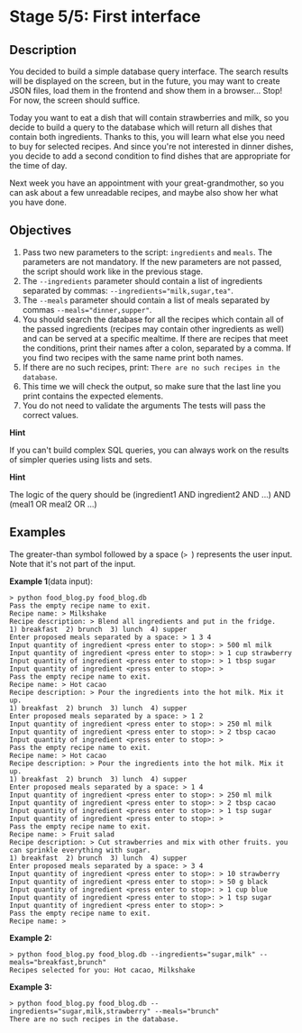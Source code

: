 <h1>Stage 5/5: First interface</h1>

<h2>Description</h2>

<p>You decided to build a simple database query interface. The search results will be displayed on the screen, but in the future, you may want to create JSON files, load them in the frontend and show them in a browser... Stop! For now, the screen should suffice. </p>

<p>Today you want to eat a dish that will contain strawberries and milk, so you decide to build a query to the database which will return all dishes that contain both ingredients. Thanks to this, you will learn what else you need to buy for selected recipes. And since you're not interested in dinner dishes, you decide to add a second condition to find dishes that are appropriate for the time of day.</p>

<p>Next week you have an appointment with your great-grandmother, so you can ask about a few unreadable recipes, and maybe also show her what you have done.</p>

<h2>Objectives</h2>

<ol>
	<li>Pass two new parameters to the script: <code class="language-bash">ingredients</code> and <code class="language-bash">meals</code>. The parameters are not mandatory. If the new parameters are not passed, the script should work like in the previous stage.</li>
	<li>The <code class="language-bash">--ingredients</code> parameter should contain a list of ingredients separated by commas: <code class="language-bash">--ingredients="milk,sugar,tea"</code>. </li>
	<li>The <code class="language-bash">--meals</code> parameter should contain a list of meals separated by commas <code class="language-bash">--meals="dinner,supper"</code>. </li>
	<li>You should search the database for all the recipes which contain all of the passed ingredients (recipes may contain other ingredients as well) and can be served at a specific mealtime. If there are recipes that meet the conditions, print their names after a colon, separated by a comma. If you find two recipes with the same name print both names.</li>
	<li>If there are no such recipes, print: <code class="language-bash">There are no such recipes in the database</code>.</li>
	<li>This time we will check the output, so make sure that the last line you print contains the expected elements.</li>
	<li>You do not need to validate the arguments The tests will pass the correct values.</li>
</ol>

<p><b>Hint</b></p>
<p>If you can't build complex SQL queries, you can always work on the results of simpler queries using lists and sets.</p>

<p><b>Hint</b></p>
<p>The logic of the query should be (ingredient1 AND ingredient2 AND ...) AND (meal1 OR meal2 OR ...)</p>

<h2>Examples</h2>

<p>The greater-than symbol followed by a space (<code class="language-bash">&gt; </code>) represents the user input. Note that it's not part of the input.</p>

<p><strong>Example 1</strong>(data input):</p>

<pre><code class="language-bash">&gt; python food_blog.py food_blog.db
Pass the empty recipe name to exit.
Recipe name: &gt; Milkshake
Recipe description: &gt; Blend all ingredients and put in the fridge.
1) breakfast  2) brunch  3) lunch  4) supper
Enter proposed meals separated by a space: &gt; 1 3 4
Input quantity of ingredient &lt;press enter to stop&gt;: &gt; 500 ml milk
Input quantity of ingredient &lt;press enter to stop&gt;: &gt; 1 cup strawberry
Input quantity of ingredient &lt;press enter to stop&gt;: &gt; 1 tbsp sugar
Input quantity of ingredient &lt;press enter to stop&gt;: &gt;
Pass the empty recipe name to exit.
Recipe name: &gt; Hot cacao
Recipe description: &gt; Pour the ingredients into the hot milk. Mix it up.
1) breakfast  2) brunch  3) lunch  4) supper
Enter proposed meals separated by a space: &gt; 1 2
Input quantity of ingredient &lt;press enter to stop&gt;: &gt; 250 ml milk
Input quantity of ingredient &lt;press enter to stop&gt;: &gt; 2 tbsp cacao
Input quantity of ingredient &lt;press enter to stop&gt;: &gt;
Pass the empty recipe name to exit.
Recipe name: &gt; Hot cacao
Recipe description: &gt; Pour the ingredients into the hot milk. Mix it up.
1) breakfast  2) brunch  3) lunch  4) supper
Enter proposed meals separated by a space: &gt; 1 4
Input quantity of ingredient &lt;press enter to stop&gt;: &gt; 250 ml milk
Input quantity of ingredient &lt;press enter to stop&gt;: &gt; 2 tbsp cacao
Input quantity of ingredient &lt;press enter to stop&gt;: &gt; 1 tsp sugar
Input quantity of ingredient &lt;press enter to stop&gt;: &gt;
Pass the empty recipe name to exit.
Recipe name: &gt; Fruit salad
Recipe description: &gt; Cut strawberries and mix with other fruits. you can sprinkle everything with sugar.
1) breakfast  2) brunch  3) lunch  4) supper
Enter proposed meals separated by a space: &gt; 3 4
Input quantity of ingredient &lt;press enter to stop&gt;: &gt; 10 strawberry
Input quantity of ingredient &lt;press enter to stop&gt;: &gt; 50 g black
Input quantity of ingredient &lt;press enter to stop&gt;: &gt; 1 cup blue
Input quantity of ingredient &lt;press enter to stop&gt;: &gt; 1 tsp sugar
Input quantity of ingredient &lt;press enter to stop&gt;: &gt;
Pass the empty recipe name to exit.
Recipe name: &gt; </code></pre>

<p><strong>Example 2:</strong></p>

<pre><code class="language-bash">&gt; python food_blog.py food_blog.db --ingredients="sugar,milk" --meals="breakfast,brunch"
Recipes selected for you: Hot cacao, Milkshake</code></pre>

<p><strong>Example 3:</strong></p>

<pre><code class="language-bash">&gt; python food_blog.py food_blog.db --ingredients="sugar,milk,strawberry" --meals="brunch"
There are no such recipes in the database.</code></pre>
